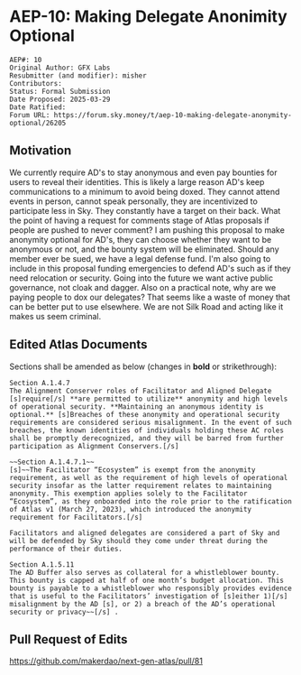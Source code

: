 # AEP-10: Making Delegate Anonimity Optional

```
AEP#: 10
Original Author: GFX Labs
Resubmitter (and modifier): misher
Contributors:
Status: Formal Submission
Date Proposed: 2025-03-29
Date Ratified: 
Forum URL: https://forum.sky.money/t/aep-10-making-delegate-anonymity-optional/26205
```

## Motivation

We currently require AD's to stay anonymous and even pay bounties for users to reveal their identities. This is likely a large reason AD's keep communications to a minimum to avoid being doxed. They cannot attend events in person, cannot speak personally, they are incentivized to participate less in Sky. They constantly have a target on their back. What the point of having a request for comments stage of Atlas proposals if people are pushed to never comment? I am pushing this proposal to make anonymity optional for AD's, they can choose whether they want to be anonymous or not, and the bounty system will be eliminated. Should any member ever be sued, we have a legal defense fund. I'm also going to include in this proposal funding emergencies to defend AD's such as if they need relocation or security. Going into the future we want active public governance, not cloak and dagger. Also on a practical note, why are we paying people to dox our delegates? That seems like a waste of money that can be better put to use elsewhere. We are not Silk Road and acting like it makes us seem criminal.

## Edited Atlas Documents

Sections shall be amended as below (changes in **bold** or strikethrough):

```
Section A.1.4.7
The Alignment Conserver roles of Facilitator and Aligned Delegate [s]require[/s] **are permitted to utilize** anonymity and high levels of operational security. **Maintaining an anonymous identity is optional.** [s]Breaches of these anonymity and operational security requirements are considered serious misalignment. In the event of such breaches, the known identities of individuals holding these AC roles shall be promptly derecognized, and they will be barred from further participation as Alignment Conservers.[/s]

~~Section A.1.4.7.1~~
[s]~~The Facilitator “Ecosystem” is exempt from the anonymity requirement, as well as the requirement of high levels of operational security insofar as the latter requirement relates to maintaining anonymity. This exemption applies solely to the Facilitator “Ecosystem”, as they onboarded into the role prior to the ratification of Atlas v1 (March 27, 2023), which introduced the anonymity requirement for Facilitators.[/s]

Facilitators and aligned delegates are considered a part of Sky and will be defended by Sky should they come under threat during the performance of their duties. 

Section A.1.5.11
The AD Buffer also serves as collateral for a whistleblower bounty. This bounty is capped at half of one month’s budget allocation. This bounty is payable to a whistleblower who responsibly provides evidence that is useful to the Facilitators’ investigation of [s]either 1)[/s] misalignment by the AD [s], or 2) a breach of the AD’s operational security or privacy~~[/s] .
```

## Pull Request of Edits

https://github.com/makerdao/next-gen-atlas/pull/81
